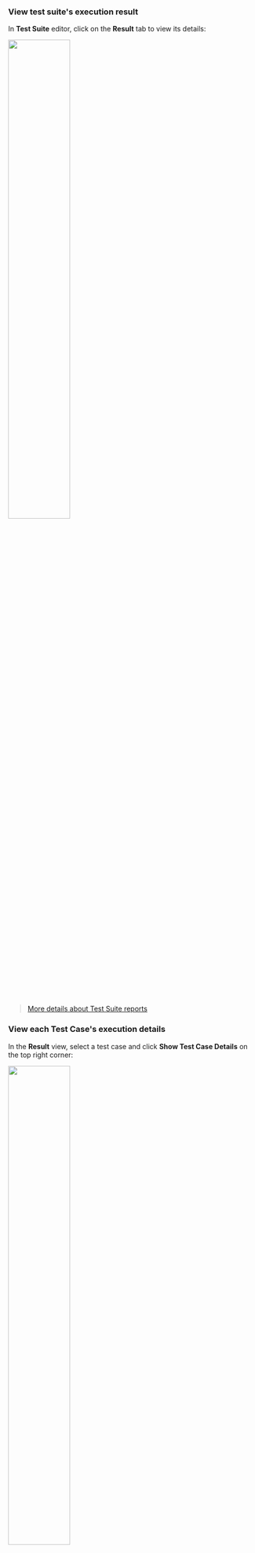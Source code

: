 ### View test suite's execution result

In **Test Suite** editor, click on the **Result** tab to view its details:

<img src="https://github.com/katalon-studio/docs-images/raw/master/katalon-studio/docs/test-suite-report/ts-result.png" width=50%>

> [More details about Test Suite reports](https://docs.katalon.com/katalon-studio/docs/test-suite-report.html)

### View each Test Case's execution details 

In the **Result** view, select a test case and click **Show Test Case Details** on the top right corner: 

<img src="https://github.com/katalon-studio/docs-images/raw/master/katalon-studio/docs/test-suite-report/show-tc-details.png" width=50%>

### Export reports to other formats 

You can export a test suites' report into other formats such as **HTML**, **CSV**, **PDF** and **JUnit** manually.

<img src="https://github.com/katalon-studio/docs-images/raw/master/katalon-studio/docs/test-suite-report/export-report.png" width=50%>

To generate reports auutomatically, go to **Project > Settings > Plugins > Report**, select the report formats and click **OK**

<img src="https://github.com/katalon-studio/docs-images/raw/master/katalon-studio/docs/Basic%20Report/report-settings.png" width="546" height="318">
